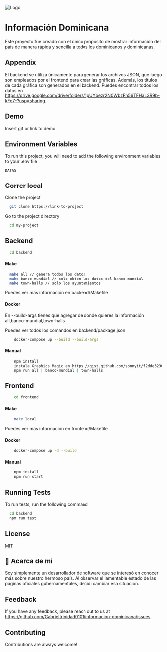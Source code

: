 
![Logo](https://github.com/Gabrieltrinidad0101/informacion-dominicana/blob/main/frontend/static/img/logo.png)


# Información Dominicana

Este proyecto fue creado con el único propósito de mostrar información del país de manera rápida y sencilla a todos los dominicanos y dominicanas.  

## Appendix

El backend se utiliza únicamente para generar los archivos JSON, que luego son empleados por el frontend para crear las gráficas. Además, los títulos de cada gráfica son generados en el backend. Puedes encontrar todos los datos en https://drive.google.com/drive/folders/1pUYbezr2N0WbzFh56TFHaL3R9b-kFo7-?usp=sharing.

## Demo

Insert gif or link to demo


## Environment Variables

To run this project, you will need to add the following environment variables to your .env file

`DATAS`


## Correr local

Clone the project

```bash
  git clone https://link-to-project
```

Go to the project directory

```bash
  cd my-project
```

## Backend

```bash
  cd backend
```

#### Make 

```bash
  make all // genera todos los datos
  make banco-mundial // solo obten los datos del banco mundial
  make town-halls // solo los ayuntamientos

```
Puedes ver mas información en backend/Makefile

#### Docker

En --build-args tienes que agregar de donde quieres la información all,banco-mundial,town-halls

Puedes ver todos los comandos en backend/package.json

```bash
    docker-compose up --build --build-args 
```

#### Manual

```bash
    npm install
    instala Graphics Magic en https://gist.github.com/sonnyit/f2dde32360b419ac65269bd5b463b5b4
    npm run all | banco-mundial | town-halls 
```
## Frontend

```bash
    cd frontend
```
#### Make 

```bash
    make local

```
Puedes ver mas información en frontend/Makefile

#### Docker

```bash
    docker-compose up -d --build 
```

#### Manual

```bash
    npm install
    npm run start
```

## Running Tests

To run tests, run the following command

```bash
  cd backend
  npm run test
```


## License

[MIT](https://choosealicense.com/licenses/mit/)


## 🚀 Acarca de mi
Soy simplemente un desarrollador de software que se interesó en conocer más sobre nuestro hermoso país. Al observar el lamentable estado de las páginas oficiales gubernamentales, decidí cambiar esa situación.


## Feedback

If you have any feedback, please reach out to us at https://github.com/Gabrieltrinidad0101/informacion-dominicana/issues


## Contributing

Contributions are always welcome!

